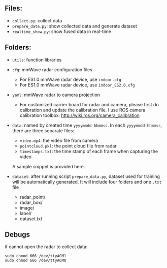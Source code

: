 ## Files:
* `collect.py`: collect data
* `prepare_data.py`: show collected data and generate dataset
* `realtime_show.py`: show fused data in real-time


## Folders:

* `utils`: function libraries
* `cfg`: mmWave radar configuration files
    * For ES1.0 mmWave radar device, use `indoor.cfg`
    * For ES1.0 mmWave radar device, use `indoor_ES2.0.cfg`
* `yaml`: mmWave radar to camera projection
    * For customized carrier board for radar and camera, please first do calibration and update the calibration file. I use ROS camera calibration toolbox: http://wiki.ros.org/camera_calibration 
* `data`: named by created time `yyyymmdd-hhmmss`. In each `yyyymmdd-hhmmss`, there are three separate files:   
    * `video.mp4`: the video file from camera
    * `pointcloud.pkl`: the point cloud file from radar
    * `timestamps.txt`: the time stamp of each frame when capturing the video  

    A sample snippet is provided here. 

*   `dataset`: after running script `prepare_data.py`, dataset used for training will be automatically generated. It will include four folders and one `.txt` file
    * radar_point/
    * radar_box/
    * image/
    * label/
    * dataset.txt

## Debugs 
if cannot open the radar to collect data: 
``` 
sudo chmod 666 /dev/ttyACM1  
sudo chmod 666 /dev/ttyACM0
```
